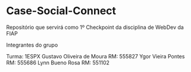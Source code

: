 # Case-Social-Connect
Repositório que servirá como 1º Checkpoint da disciplina de WebDev da FIAP



Integrantes do grupo 

Turma: 1ESPX
Gustavo Oliveira de Moura 	RM: 555827
Ygor Vieira Pontes	        RM: 555686
Lynn Bueno Rosa             RM: 551102
